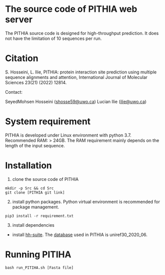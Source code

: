 # The source code of PITHIA web server
The PITHIA source code is designed for high-throughput prediction. It does not have the limitation of 10 sequences per run.
# Citation
S. Hosseini, L. Ilie, PITHIA: protein interaction site prediction using multiple sequence alignments and attention, International Journal of Molecular Sciences 23(21) (2022) 12814.

Contact: 

SeyedMohsen Hosseini (shosse59@uwo.ca)
Lucian Ilie (ilie@uwo.ca)

# System requirement
PITHIA is developed under Linux environment with python 3.7.
Recommended RAM: > 24GB. The RAM requirement mainly depends on the length of the input sequence. 

# Installation
1. clone the source code of PITHIA
```
mkdir -p Src && cd Src
git clone [PITHIA git link]
```
2. install python packages. Python virtual environment is recommended for package management.

```
pip3 install -r requirement.txt
```

3. install dependencies

 
 - install [hh-suite](https://github.com/soedinglab/hh-suite). The [database](http://gwdu111.gwdg.de/~compbiol/uniclust/2020_06/) used in PITHIA is uniref30_2020_06.
 
# Running PITIHA
```
bash run_PITIHA.sh [Fasta file]
```

